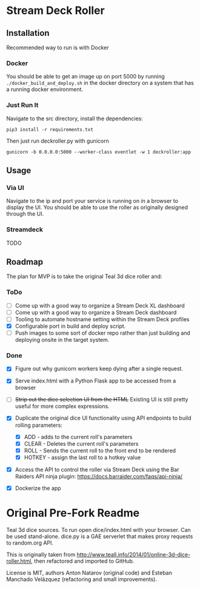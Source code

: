 # Stream Deck Roller

## Installation
Recommended way to run is with Docker

### Docker
You should be able to get an image up on port 5000 by running ```./docker_build_and_deploy.sh``` in the docker directory on a system that has a running docker environment.

### Just Run It
Navigate to the src directory, install the dependencies:

```pip3 install -r requirements.txt```

Then just run deckroller.py with gunicorn

```gunicorn -b 0.0.0.0:5000 --worker-class eventlet -w 1 deckroller:app```

## Usage

### Via UI
Navigate to the ip and port your service is running on in a browser to display the UI. You should be able to use the roller as originally designed through the UI.

### Streamdeck
TODO

## Roadmap
The plan for MVP is to take the original Teal 3d dice roller and:

### ToDo
  - [ ] Come up with a good way to organize a Stream Deck XL dashboard
  - [ ] Come up with a good way to organize a Stream Deck dashboard
  - [ ] Tooling to automate hostname setting within the Stream Deck profiles
  - [x] Configurable port in build and deploy script.
  - [ ] Push images to some sort of docker repo rather than just building and deploying onsite in the target system.

### Done
  - [x] Figure out why gunicorn workers keep dying after a single request.
  - [x] Serve index.html with a Python Flask app to be accessed from a browser
  - [ ] ~~Strip out the dice selection UI from the HTML~~ Existing UI is still pretty useful for more complex expressions. 
  - [x] Duplicate the original dice UI functionality using API endpoints to build rolling parameters:
    - [x] ADD - adds to the current roll's parameters
    - [x] CLEAR - Deletes the current roll's parameters
    - [x] ROLL - Sends the current roll to the front end to be rendered
    - [x] HOTKEY - assign the last roll to a hotkey value
  - [x] Access the API to control the roller via Stream Deck using the Bar Raiders API ninja plugin: https://docs.barraider.com/faqs/api-ninja/
  - [x] Dockerize the app


# Original Pre-Fork Readme
Teal 3d dice sources.
To run open dice/index.html with your browser.
Can be used stand-alone.
dice.py is a GAE serverlet that makes proxy requests to random.org API.


This is originally taken from
http://www.teall.info/2014/01/online-3d-dice-roller.html, then
refactored and imported to GitHub.

License is MIT, authors Anton Natarov (original code) and Esteban
Manchado Velázquez (refactoring and small improvements).
